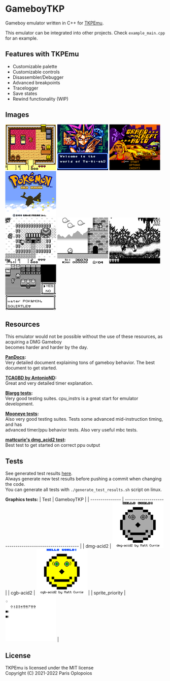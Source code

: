 # GameboyTKP
Gameboy emulator written in C++ for [TKPEmu](https://github.com/OFFTKP/TKPEmu).

This emulator can be integrated into other projects. Check `example_main.cpp` for an example.

## Features with TKPEmu
 - Customizable palette
 - Customizable controls
 - Disassembler/Debugger
 - Advanced breakpoints
 - Tracelogger
 - Save states 
 - Rewind functionality (WIP)

## Images
![Legend of Zelda color](./Images/zd_clr.bmp)
![Yugioh](./Images/yugi.bmp)
![GTA](./Images/gta.bmp)
![Pokemon Gold](./Images/gold.bmp)
<br/>
![Legend of Zelda](./Images/zd.bmp)
![Kirby](./Images/krb.bmp)
![Donkey Kong](./Images/dk.bmp)
![Pokemon Red](./Images/red.bmp)

## Resources
This emulator would not be possible without the use of these resources, as acquiring a DMG Gameboy     
becomes harder and harder by the day.

**[PanDocs](https://gbdev.io/pandocs/):**    
Very detailed document explaining tons of gameboy behavior. The best document to get started.

**[TCAGBD by AntonioND](https://github.com/AntonioND/giibiiadvance/blob/master/docs/TCAGBD.pdf):**    
Great and very detailed timer explanation.    

**[Blargg tests](https://github.com/retrio/gb-test-roms):**    
Very good testing suites. cpu_instrs is a great start for emulator development.    

**[Mooneye tests](https://github.com/Gekkio/mooneye-test-suite/):**    
Also very good testing suites. Tests some advanced mid-instruction timing, and has      
advanced timer/ppu behavior tests. Also very useful mbc tests.    

**[mattcurie's dmg_acid2 test](https://github.com/mattcurrie/dmg-acid2):**    
Best test to get started on correct ppu output

## Tests

See generated test results [here](./TEST_RESULTS.md).    
Always generate new test results before pushing a commit when changing the code.    
You can generate all tests with `./generate_test_results.sh` script on linux.

**Graphics tests:**
| Test            | GameboyTKP                                              |
| --------------- | ------------------------------------------------------- |
| dmg-acid2       | ![dmg-acid2](./Images/dmg-acid2_result.bmp)             |
| cgb-acid2       | ![cgb-acid2](./Images/acid.bmp)                         |
| sprite_priority | ![sprite_priority](./Images/sprite_priority_result.bmp) |

## License
TKPEmu is licensed under the MIT license    
Copyright (C) 2021-2022 Paris Oplopoios
